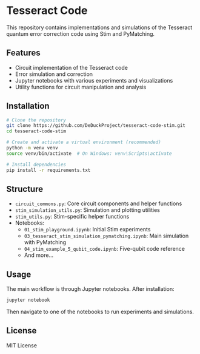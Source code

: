 # Tesseract Code

This repository contains implementations and simulations of the Tesseract quantum error correction code using Stim and PyMatching.

## Features

- Circuit implementation of the Tesseract code
- Error simulation and correction
- Jupyter notebooks with various experiments and visualizations
- Utility functions for circuit manipulation and analysis

## Installation

```bash
# Clone the repository
git clone https://github.com/DeDuckProject/tesseract-code-stim.git
cd tesseract-code-stim

# Create and activate a virtual environment (recommended)
python -m venv venv
source venv/bin/activate  # On Windows: venv\Scripts\activate

# Install dependencies
pip install -r requirements.txt
```

## Structure

- `circuit_commons.py`: Core circuit components and helper functions
- `stim_simulation_utils.py`: Simulation and plotting utilities
- `stim_utils.py`: Stim-specific helper functions
- Notebooks:
  - `01_stim_playground.ipynb`: Initial Stim experiments
  - `03_tesseract_stim_simulation_pymatching.ipynb`: Main simulation with PyMatching
  - `04_stim_example_5_qubit_code.ipynb`: Five-qubit code reference
  - And more...

## Usage

The main workflow is through Jupyter notebooks. After installation:

```bash
jupyter notebook
```

Then navigate to one of the notebooks to run experiments and simulations.

## License

MIT License 